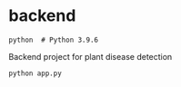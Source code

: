 # backend
```shell
python  # Python 3.9.6
```
Backend project for plant disease detection
```shell
python app.py
```